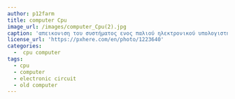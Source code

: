 ```yaml
---
author: p12farm
title: computer Cpu  
image_url: /images/computer_Cpu(2).jpg
caption: 'απεικονιση του συστήματος ενος παλιού ηλεκτρονικού υπολογιστή'
license_url: 'https://pxhere.com/en/photo/1223640'
categories: 
  -  cpu computer
tags:
  - cpu
  - computer
  - electronic circuit
  - old computer
---
```

